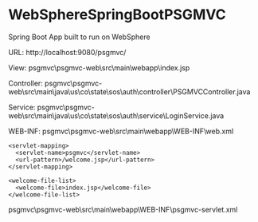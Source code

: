 # WebSphereSpringBootPSGMVC
Spring Boot App built to run on WebSphere

URL: http://localhost:9080/psgmvc/

View:
  psgmvc\psgmvc-web\src\main\webapp\index.jsp

Controller:
  psgmvc\psgmvc-web\src\main\java\us\co\state\sos\auth\controller\PSGMVCController.java
  
Service:
  psgmvc\psgmvc-web\src\main\java\us\co\state\sos\auth\service\LoginService.java
  
WEB-INF:
  psgmvc\psgmvc-web\src\main\webapp\WEB-INF\web.xml

	<servlet-mapping>
	  <servlet-name>psgmvc</servlet-name>
	  <url-pattern>/welcome.jsp</url-pattern>
	</servlet-mapping>

	<welcome-file-list>
	  <welcome-file>index.jsp</welcome-file>
	</welcome-file-list>

  psgmvc\psgmvc-web\src\main\webapp\WEB-INF\psgmvc-servlet.xml
  
